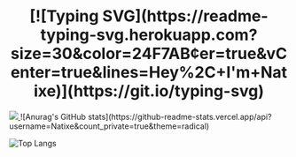 <h1 align="center">[![Typing SVG](https://readme-typing-svg.herokuapp.com?size=30&color=24F7AB&center=true&vCenter=true&lines=Hey%2C+I'm+Natixe)](https://git.io/typing-svg)</h1>

<a href="https://visitcount.itsvg.in">
  <img src="https://visitcount.itsvg.in/api?id=Natixe&label=Visitors&color=6&icon=5&pretty=true" />
</a>
![Anurag's GitHub stats](https://github-readme-stats.vercel.app/api?username=Natixe&count_private=true&theme=radical)

![Top Langs](https://github-readme-stats.vercel.app/api/top-langs/?username=Natixe&langs_count=8&count_private=true&theme=radical)

